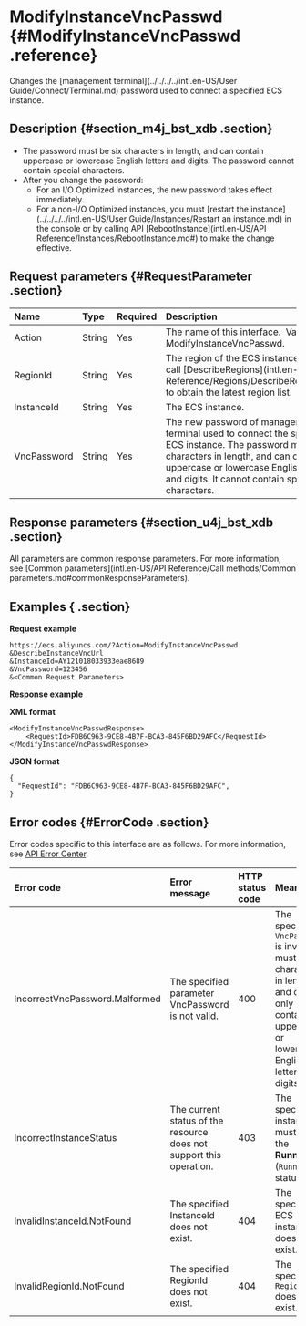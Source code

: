 # ModifyInstanceVncPasswd {#ModifyInstanceVncPasswd .reference}

Changes the [management terminal](../../../../intl.en-US/User Guide/Connect/Terminal.md) password used to connect a specified ECS instance.

## Description {#section_m4j_bst_xdb .section}

-   The password must be six characters in length, and can contain uppercase or lowercase English letters and digits. The password cannot contain special characters.
-   After you change the password:
    -   For an I/O Optimized instances, the new password takes effect immediately.
    -   For a non-I/O Optimized instances, you must [restart the instance](../../../../intl.en-US/User Guide/Instances/Restart an instance.md) in the console or by calling API [RebootInstance](intl.en-US/API Reference/Instances/RebootInstance.md#) to make the change effective.

## Request parameters {#RequestParameter .section}

|Name|Type|Required|Description|
|:---|:---|:-------|:----------|
|Action|String|Yes|The name of this interface.  Value: ModifyInstanceVncPasswd.|
|RegionId|String|Yes|The region of the ECS instance. You can call [DescribeRegions](intl.en-US/API Reference/Regions/DescribeRegions.md#) to obtain the latest region list.|
|InstanceId|String|Yes|The ECS instance.|
|VncPassword|String|Yes|The new password of management terminal used to connect the specified ECS instance. The password must be six characters in length, and can contain uppercase or lowercase English letters and digits. It cannot contain special characters.|

## Response parameters {#section_u4j_bst_xdb .section}

All parameters are common response parameters. For more information, see [Common parameters](intl.en-US/API Reference/Call methods/Common parameters.md#commonResponseParameters).

## Examples { .section}

**Request example** 

```
https://ecs.aliyuncs.com/?Action=ModifyInstanceVncPasswd
&DescribeInstanceVncUrl
&InstanceId=AY121018033933eae8689
&VncPassword=123456
&<Common Request Parameters>
```

**Response example** 

**XML format**

```
<ModifyInstanceVncPasswdResponse>
    <RequestId>FDB6C963-9CE8-4B7F-BCA3-845F6BD29AFC</RequestId>
</ModifyInstanceVncPasswdResponse>
```

 **JSON format** 

```
{
  "RequestId": "FDB6C963-9CE8-4B7F-BCA3-845F6BD29AFC", 
}
```

## Error codes {#ErrorCode .section}

Error codes specific to this interface are as follows. For more information, see [API Error Center](https://error-center.alibabacloud.com/status/product/Ecs).

|Error code|Error message |HTTP status code|Meaning|
|:---------|:-------------|:---------------|:------|
|IncorrectVncPassword.Malformed|The specified parameter VncPassword is not valid.|400|The specified `VncPassword` is invalid, it must be six characters in length, and can only contain uppercase or lowercase English letters and digits.|
|IncorrectInstanceStatus|The current status of the resource does not support this operation.|403|The specified instance must be in the **Running** \(`Running`\) status.|
|InvalidInstanceId.NotFound|The specified InstanceId does not exist.|404|The specified ECS instance does not exist.|
|InvalidRegionId.NotFound|The specified RegionId does not exist.|404|The specified `RegionId` does not exist.|

